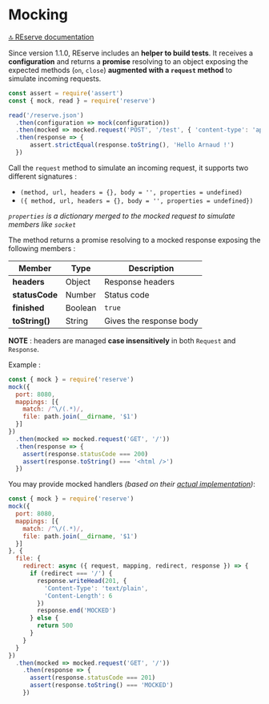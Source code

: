 # Mocking

[🔝 REserve documentation](README.md)

Since version 1.1.0, REserve includes an **helper to build tests**. It receives a **configuration** and returns a **promise** resolving to an object exposing the expected methods (`on`, `close`) **augmented with a `request` method** to simulate incoming requests.

```javascript
const assert = require('assert')
const { mock, read } = require('reserve')

read('/reserve.json')
  .then(configuration => mock(configuration))
  .then(mocked => mocked.request('POST', '/test', { 'content-type': 'application/json' }, JSON.stringify({ name: 'Arnaud' })))
  .then(response => {
      assert.strictEqual(response.toString(), 'Hello Arnaud !')
  })
```

Call the `request` method to simulate an incoming request, it supports two different signatures :

* `(method, url, headers = {}, body = '', properties = undefined)`
* `({ method, url, headers = {}, body = '', properties = undefined})`

*`properties` is a dictionary merged to the mocked request to simulate members like `socket`*

The method returns a promise resolving to a mocked response exposing the following members :

| Member | Type | Description |
|---|---|---|
| **headers** | Object | Response headers
| **statusCode** | Number | Status code
| **finished** | Boolean | `true`
| **toString()** | String | Gives the response body

**NOTE** : headers are managed **case insensitively** in both `Request` and `Response`.

Example :

```javascript
const { mock } = require('reserve')
mock({
  port: 8080,
  mappings: [{
    match: /^\/(.*)/,
    file: path.join(__dirname, '$1')
  }]
})
  .then(mocked => mocked.request('GET', '/'))
  .then(response => {
    assert(response.statusCode === 200)
    assert(response.toString() === '<html />')
  })
```

You may provide mocked handlers *(based on their [actual implementation](https://github.com/ArnaudBuchholz/reserve/tree/master/handlers))*:

```javascript
const { mock } = require('reserve')
mock({
  port: 8080,
  mappings: [{
    match: /^\/(.*)/,
    file: path.join(__dirname, '$1')
  }]
}, {
  file: {
    redirect: async ({ request, mapping, redirect, response }) => {
      if (redirect === '/') {
        response.writeHead(201, {
          'Content-Type': 'text/plain',
          'Content-Length': 6
        })
        response.end('MOCKED')
      } else {
        return 500
      }
    }
  }
})
  .then(mocked => mocked.request('GET', '/'))
    .then(response => {
      assert(response.statusCode === 201)
      assert(response.toString() === 'MOCKED')
    })
```

